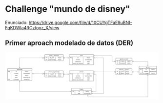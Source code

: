 # Challenge "mundo de disney"
Enunciado: https://drive.google.com/file/d/1XCUYgTFaE9uBNI-FqKDWIa4RCztooz_X/view

## Primer aproach modelado de datos (DER)
![DER](./diagrama_de_datos.jpeg)

